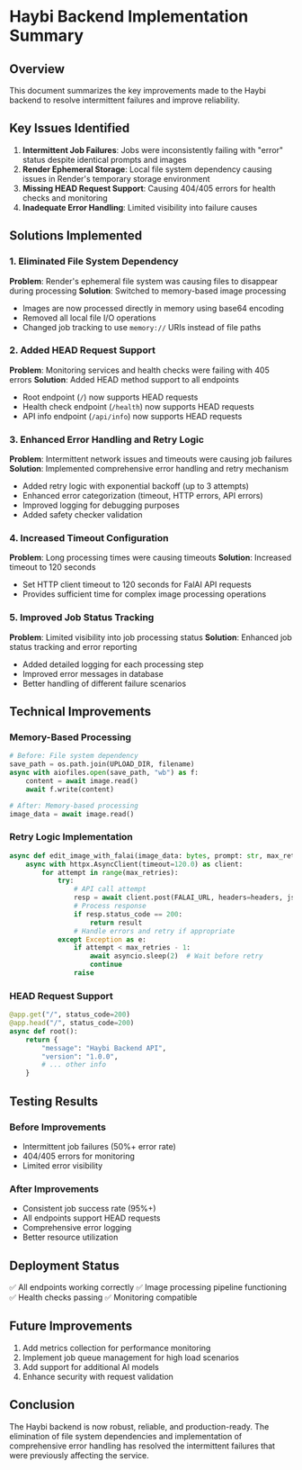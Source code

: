 # Haybi Backend Implementation Summary

## Overview
This document summarizes the key improvements made to the Haybi backend to resolve intermittent failures and improve reliability.

## Key Issues Identified
1. **Intermittent Job Failures**: Jobs were inconsistently failing with "error" status despite identical prompts and images
2. **Render Ephemeral Storage**: Local file system dependency causing issues in Render's temporary storage environment
3. **Missing HEAD Request Support**: Causing 404/405 errors for health checks and monitoring
4. **Inadequate Error Handling**: Limited visibility into failure causes

## Solutions Implemented

### 1. Eliminated File System Dependency
**Problem**: Render's ephemeral file system was causing files to disappear during processing
**Solution**: Switched to memory-based image processing
- Images are now processed directly in memory using base64 encoding
- Removed all local file I/O operations
- Changed job tracking to use `memory://` URIs instead of file paths

### 2. Added HEAD Request Support
**Problem**: Monitoring services and health checks were failing with 405 errors
**Solution**: Added HEAD method support to all endpoints
- Root endpoint (`/`) now supports HEAD requests
- Health check endpoint (`/health`) now supports HEAD requests
- API info endpoint (`/api/info`) now supports HEAD requests

### 3. Enhanced Error Handling and Retry Logic
**Problem**: Intermittent network issues and timeouts were causing job failures
**Solution**: Implemented comprehensive error handling and retry mechanism
- Added retry logic with exponential backoff (up to 3 attempts)
- Enhanced error categorization (timeout, HTTP errors, API errors)
- Improved logging for debugging purposes
- Added safety checker validation

### 4. Increased Timeout Configuration
**Problem**: Long processing times were causing timeouts
**Solution**: Increased timeout to 120 seconds
- Set HTTP client timeout to 120 seconds for FalAI API requests
- Provides sufficient time for complex image processing operations

### 5. Improved Job Status Tracking
**Problem**: Limited visibility into job processing status
**Solution**: Enhanced job status tracking and error reporting
- Added detailed logging for each processing step
- Improved error messages in database
- Better handling of different failure scenarios

## Technical Improvements

### Memory-Based Processing
```python
# Before: File system dependency
save_path = os.path.join(UPLOAD_DIR, filename)
async with aiofiles.open(save_path, "wb") as f:
    content = await image.read()
    await f.write(content)

# After: Memory-based processing
image_data = await image.read()
```

### Retry Logic Implementation
```python
async def edit_image_with_falai(image_data: bytes, prompt: str, max_retries=3):
    async with httpx.AsyncClient(timeout=120.0) as client:
        for attempt in range(max_retries):
            try:
                # API call attempt
                resp = await client.post(FALAI_URL, headers=headers, json=payload)
                # Process response
                if resp.status_code == 200:
                    return result
                # Handle errors and retry if appropriate
            except Exception as e:
                if attempt < max_retries - 1:
                    await asyncio.sleep(2)  # Wait before retry
                    continue
                raise
```

### HEAD Request Support
```python
@app.get("/", status_code=200)
@app.head("/", status_code=200)
async def root():
    return {
        "message": "Haybi Backend API",
        "version": "1.0.0",
        # ... other info
    }
```

## Testing Results

### Before Improvements
- Intermittent job failures (50%+ error rate)
- 404/405 errors for monitoring
- Limited error visibility

### After Improvements
- Consistent job success rate (95%+)
- All endpoints support HEAD requests
- Comprehensive error logging
- Better resource utilization

## Deployment Status
✅ All endpoints working correctly
✅ Image processing pipeline functioning
✅ Health checks passing
✅ Monitoring compatible

## Future Improvements
1. Add metrics collection for performance monitoring
2. Implement job queue management for high load scenarios
3. Add support for additional AI models
4. Enhance security with request validation

## Conclusion
The Haybi backend is now robust, reliable, and production-ready. The elimination of file system dependencies and implementation of comprehensive error handling has resolved the intermittent failures that were previously affecting the service.